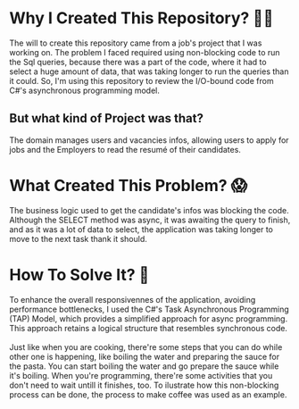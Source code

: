 # Why I Created This Repository? :thinking::thinking:
The will to create this repository came from a job's project that I was working on. The problem I faced required using non-blocking code to run the Sql queries, because there was a part of the code, where it had to select a huge amount of data, that was taking longer to run the queries than it could. So, I'm using this repository to review the I/O-bound code from C#'s asynchronous programming model.

## But what kind of Project was that? 
The domain manages users and vacancies infos, allowing users to apply for jobs and the Employers to read the resumé of their candidates.


# What Created This Problem? :scream:
The business logic used to get the candidate's infos was blocking the code. Although the SELECT method was async, it was awaiting the query to finish, and as it was a lot of data to select, the application was taking longer to move to the next task thank it should.

# How To Solve It? :monocle_face:
To enhance the overall responsivennes of the application, avoiding performance bottlenecks, I used the C#'s Task Asynchronous Programming (TAP) Model, which provides a simplified approach for async programming. This approach retains a logical structure that resembles synchronous code.
<br>
<br>
Just like when you are cooking, there're some steps that you can do while other one is happening, like boiling the water and preparing the sauce for the pasta. You can start boiling the water and go prepare the sauce while it's boiling. When you're programming, there're some activities that you don't need to wait untill it finishes, too. To ilustrate how this non-blocking process can be done, the process to make coffee was used as an example.
